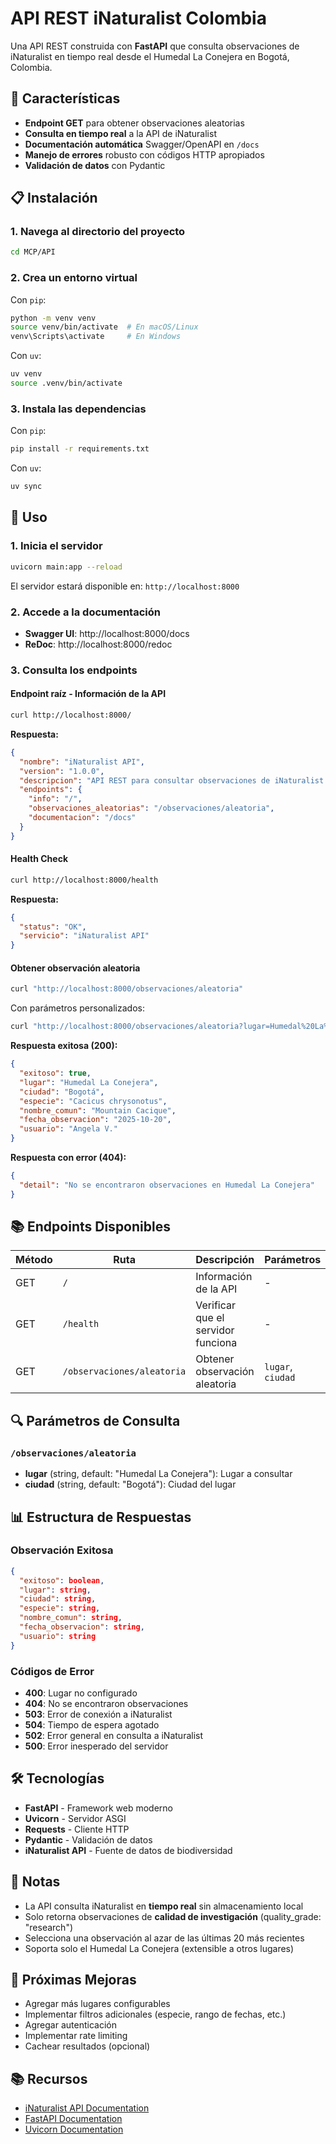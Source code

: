 # API REST iNaturalist Colombia

Una API REST construida con **FastAPI** que consulta observaciones de iNaturalist en tiempo real desde el Humedal La Conejera en Bogotá, Colombia.

## 🚀 Características

- **Endpoint GET** para obtener observaciones aleatorias
- **Consulta en tiempo real** a la API de iNaturalist
- **Documentación automática** Swagger/OpenAPI en `/docs`
- **Manejo de errores** robusto con códigos HTTP apropiados
- **Validación de datos** con Pydantic

## 📋 Instalación

### 1. Navega al directorio del proyecto

```bash
cd MCP/API
```

### 2. Crea un entorno virtual

Con `pip`:
```bash
python -m venv venv
source venv/bin/activate  # En macOS/Linux
venv\Scripts\activate     # En Windows
```

Con `uv`:
```bash
uv venv
source .venv/bin/activate
```

### 3. Instala las dependencias

Con `pip`:
```bash
pip install -r requirements.txt
```

Con `uv`:
```bash
uv sync
```

## 🎯 Uso

### 1. Inicia el servidor

```bash
uvicorn main:app --reload
```

El servidor estará disponible en: `http://localhost:8000`

### 2. Accede a la documentación

- **Swagger UI**: http://localhost:8000/docs
- **ReDoc**: http://localhost:8000/redoc

### 3. Consulta los endpoints

#### Endpoint raíz - Información de la API

```bash
curl http://localhost:8000/
```

**Respuesta:**
```json
{
  "nombre": "iNaturalist API",
  "version": "1.0.0",
  "descripcion": "API REST para consultar observaciones de iNaturalist Colombia",
  "endpoints": {
    "info": "/",
    "observaciones_aleatorias": "/observaciones/aleatoria",
    "documentacion": "/docs"
  }
}
```

#### Health Check

```bash
curl http://localhost:8000/health
```

**Respuesta:**
```json
{
  "status": "OK",
  "servicio": "iNaturalist API"
}
```

#### Obtener observación aleatoria

```bash
curl "http://localhost:8000/observaciones/aleatoria"
```

Con parámetros personalizados:
```bash
curl "http://localhost:8000/observaciones/aleatoria?lugar=Humedal%20La%20Conejera&ciudad=Bogotá"
```

**Respuesta exitosa (200):**
```json
{
  "exitoso": true,
  "lugar": "Humedal La Conejera",
  "ciudad": "Bogotá",
  "especie": "Cacicus chrysonotus",
  "nombre_comun": "Mountain Cacique",
  "fecha_observacion": "2025-10-20",
  "usuario": "Angela V."
}
```

**Respuesta con error (404):**
```json
{
  "detail": "No se encontraron observaciones en Humedal La Conejera"
}
```

## 📚 Endpoints Disponibles

| Método | Ruta | Descripción | Parámetros |
|--------|------|-------------|-----------|
| GET | `/` | Información de la API | - |
| GET | `/health` | Verificar que el servidor funciona | - |
| GET | `/observaciones/aleatoria` | Obtener observación aleatoria | `lugar`, `ciudad` |

## 🔍 Parámetros de Consulta

### `/observaciones/aleatoria`

- **lugar** (string, default: "Humedal La Conejera"): Lugar a consultar
- **ciudad** (string, default: "Bogotá"): Ciudad del lugar

## 📊 Estructura de Respuestas

### Observación Exitosa

```json
{
  "exitoso": boolean,
  "lugar": string,
  "ciudad": string,
  "especie": string,
  "nombre_comun": string,
  "fecha_observacion": string,
  "usuario": string
}
```

### Códigos de Error

- **400**: Lugar no configurado
- **404**: No se encontraron observaciones
- **503**: Error de conexión a iNaturalist
- **504**: Tiempo de espera agotado
- **502**: Error general en consulta a iNaturalist
- **500**: Error inesperado del servidor

## 🛠️ Tecnologías

- **FastAPI** - Framework web moderno
- **Uvicorn** - Servidor ASGI
- **Requests** - Cliente HTTP
- **Pydantic** - Validación de datos
- **iNaturalist API** - Fuente de datos de biodiversidad

## 📝 Notas

- La API consulta iNaturalist en **tiempo real** sin almacenamiento local
- Solo retorna observaciones de **calidad de investigación** (quality_grade: "research")
- Selecciona una observación al azar de las últimas 20 más recientes
- Soporta solo el Humedal La Conejera (extensible a otros lugares)

## 🚀 Próximas Mejoras

- Agregar más lugares configurables
- Implementar filtros adicionales (especie, rango de fechas, etc.)
- Agregar autenticación
- Implementar rate limiting
- Cachear resultados (opcional)

## 📚 Recursos

- [iNaturalist API Documentation](https://api.inaturalist.org/v1/docs)
- [FastAPI Documentation](https://fastapi.tiangolo.com/)
- [Uvicorn Documentation](https://www.uvicorn.org/)
